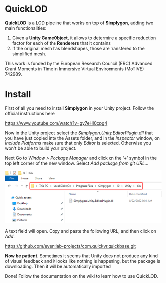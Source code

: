 # QuickLOD

__QuickLOD__ is a LOD pipeline that works on top of __Simplygon__, adding two main functionalities: 

1) Given a __Unity GameObject__, it allows to determine a specific reduction factor for each of the __Renderers__ that it contains. 
2) If the original mesh has blendshapes, those are transfered to the simplified mesh. 

This work is funded by the European Research Council (ERC) Advanced Grant Moments in Time in Immersive Virtual Environments (MoTIVE) 742989.

# Install

First of all you need to install __Simplygon__ in your Unity project. Follow the official instructions here:

https://www.youtube.com/watch?v=gy7eHl0cpg4

Now in the Unity project, select the _Simplygon.Unity.EditorPlugin.dll_ that you have just copied into the Assets folder, and in the _Inspector_ window, on _Include Platforms_ make sure that only _Editor_ is selected. Otherwise you won't be able to build your project. 

Next Go to _Window > Package Manager_ and click on the ‘+’ symbol in the top left corner of the new window. Select _Add package from git URL…_

![](/Documentation~/img/install/00.png)

A text field will open. Copy and paste the following URL, and then click on _Add_. 

https://github.com/eventlab-projects/com.quickvr.quickbase.git

__Now be patient__. Sometimes it seems that Unity does not produce any kind of visual feedback and it looks like nothing is happening, but the package is downloading. Then it will be automatically imported. 

Done! Follow the documentation on the wiki to learn how to use QuickLOD. 

